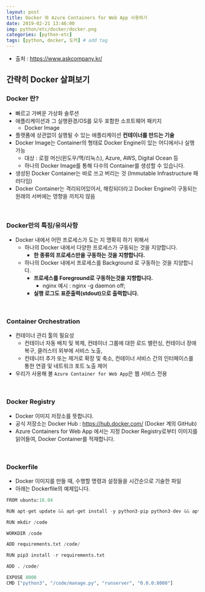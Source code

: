 ```yaml
---
layout: post
title: Docker 와 Azure Containers for Web App 사용하기
date: 2019-02-21 13:46:00
img: python/etc/docker/docker.png
categories: [python-etc] 
tags: [python, docker, 도커] # add tag
---
```


+ 출처 : https://www.askcompany.kr/

## 간략히 Docker 살펴보기

### Docker 란?

+ 빠르고 가벼운 가상화 솔루션
+ 애플리케이션과 그 실행환경/OS를 모두 포함한 소프트웨어 패키지
    + Docker Image 
+ 플랫폼에 상관없이 실행될 수 있는 애플리케이션 **컨테이너를 만드는 기술**
+ Docker Image는 Container의 형태로 Docker Engine이 있는 어디에서나 실행 가능
    + 대상 : 로컬 머신(윈도우/맥/리눅스), Azure, AWS, Digital Ocean 등
    + 하나의 Docker Image를 통해 다수의 Container를 생성할 수 있습니다.
+ 생성된 Docker Container는 바로 쓰고 버리는 것 (Immutable Infrastructure 패러다임)
+ Docker Container는 격리되어있어서, 해킹되더라고 Docker Engine이 구동되는 원래의 서버에는 영향을 끼치지 않음

<br>

### Docker만의 특징/유의사항

+ Docker 내에서 어떤 프로세스가 도는 지 명확히 하기 위해서
    + 하나의 Docker 내에서 다양한 프로세스가 구동되는 것을 지양합니다.
        + **한 종류의 프로세스만을 구동하는 것을 지향합니다.**
    + 하나의 Docker 내에서 프로세스를 Background 로 구동하는 것을 지양합니다.
        + **프로세스를 Foreground로 구동하는것을 지향합니다.**
            + nginx 예시 : nginx -g daemon off;
        + **실행 로그도 표준출력(stdout)으로 출력합니다.**
        
<br>

### Container Orchestration

+ 컨테이너 관리 툴의 필요성
    + 컨테이너 자동 배치 및 복제, 컨테이너 그룹에 대한 로드 밸런싱, 컨테이너 장애 복구, 클러스터 외부에 서비스 노출,
    + 컨테니터 추가 또는 제거로 확장 및 축소, 컨테이너 서비스 간의 인터페이스를 통한 연결 및 네트워크 포트 노출 제어
+ 우리가 사용해 볼 `Azure Container for Web App`은 웹 서비스 전용

<br>

### Docker Registry

+ Docker 이미지 저장소를 뜻합니다.
+ 공식 저장소는 Docker Hub : https://hub.docker.com/ (Docker 계의 GitHub)
+ Azure Containers for Web App 에서는 지정 Docker Registry로부터 이미지를 읽어들여, Docker Container를 적재합니다.

<br>

### Dockerfile

+ Docker 이미지를 만들 때, 수행할 명령과 설정들을 시간순으로 기술한 파일
+ 아래는 Dockerfile의 예제입니다.

```python
FROM ubuntu:16.04

RUN apt-get update && apt-get install -y python3-pip python3-dev && apt-get clean

RUN mkdir /code

WORKDIR /code

ADD requirements.txt /code/

RUN pip3 install -r requirements.txt

ADD . /code/

EXPOSE 8000
CMD ["python3", "/code/manage.py", "runserver", "0.0.0:8000"]
```